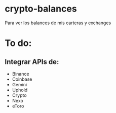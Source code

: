 # crypto-balances
Para ver los balances de mis carteras y exchanges


# To do:

## Integrar APIs de:
- Binance
- Coinbase
- Gemini
- Uphold
- Crypto
- Nexo
- eToro